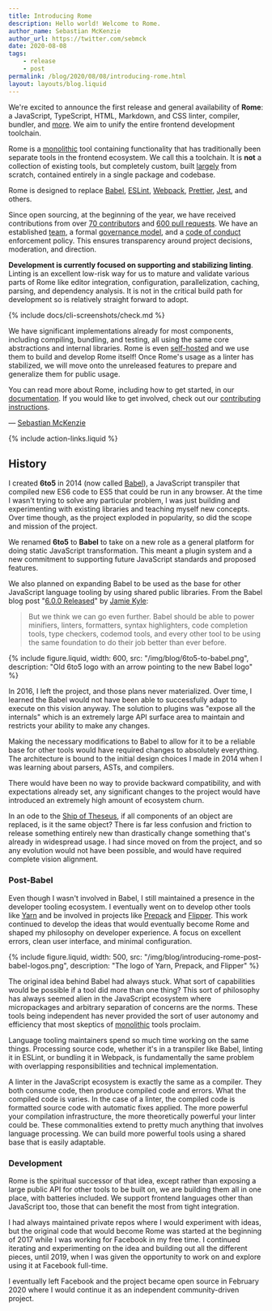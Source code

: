 ```yaml
---
title: Introducing Rome
description: Hello world! Welcome to Rome.
author_name: Sebastian McKenzie
author_url: https://twitter.com/sebmck
date: 2020-08-08
tags:
	- release
	- post
permalink: /blog/2020/08/08/introducing-rome.html
layout: layouts/blog.liquid
---
```


We're excited to announce the first release and general availability of **Rome**: a JavaScript, TypeScript, HTML, Markdown, and CSS linter, compiler, bundler, and [more](/#development-status). We aim to unify the entire frontend development toolchain.

Rome is a [monolithic](https://en.wikipedia.org/wiki/Monolithic_application) tool containing functionality that has traditionally been separate tools in the frontend ecosystem. We call this a toolchain. It is **not** a collection of existing tools, but completely custom, built [largely](/credits) from scratch, contained entirely in a single package and codebase.

Rome is designed to replace [Babel](https://babeljs.io/), [ESLint](https://eslint.org/), [Webpack](https://webpack.js.org/), [Prettier](https://prettier.io/), [Jest](https://jestjs.io/), and others.

<!-- DESCRIPTION_END -->

Since open sourcing, at the beginning of the year, we have received contributions from over [70 contributors](https://github.com/romefrontend/rome/graphs/contributors) and [600 pull requests](https://github.com/romefrontend/rome/pulls?q=is%3Apr+is%3Amerged). We have an established [team](/credits#team), a formal [governance model](https://github.com/romefrontend/rome/blob/main/GOVERNANCE.md), and a [code of conduct](https://github.com/romefrontend/rome/blob/main/CODE_OF_CONDUCT.md) enforcement policy. This ensures transparency around project decisions, moderation, and direction.

**Development is currently focused on supporting and stabilizing linting**. Linting is an excellent low-risk way for us to mature and validate various parts of Rome like editor integration, configuration, parallelization, caching, parsing, and dependency analysis. It is not in the critical build path for development so is relatively straight forward to adopt.

{% include docs/cli-screenshots/check.md %}

We have significant implementations already for most components, including compiling, bundling, and testing, all using the same core abstractions and internal libraries. Rome is even [self-hosted](https://en.wikipedia.org/wiki/Self-hosting_(compilers)) and we use them to build and develop Rome itself!  Once Rome's usage as a linter has stabilized, we will move onto the unreleased features to prepare and generalize them for public usage.

You can read more about Rome, including how to get started, in our [documentation](/). If you would like to get involved, check out our [contributing instructions](https://github.com/romefrontend/rome/blob/main/CONTRIBUTING.md).

&mdash; [Sebastian McKenzie](https://twitter.com/sebmck)

{% include action-links.liquid %}

## History

I created **6to5** in 2014 (now called [Babel](https://babeljs.io/)), a JavaScript transpiler that compiled new ES6 code to ES5 that could be run in any browser. At the time I wasn't trying to solve any particular problem, I was just building and experimenting with existing libraries and teaching myself new concepts. Over time though, as the project exploded in popularity, so did the scope and mission of the project.

We renamed **6to5** to **Babel** to take on a new role as a general platform for doing static JavaScript transformation. This meant a plugin system and a new commitment to supporting future JavaScript standards and proposed features.

We also planned on expanding Babel to be used as the base for other JavaScript language tooling by using shared public libraries. From the Babel blog post "[6.0.0 Released](https://babeljs.io/blog/2015/10/29/6.0.0)" by [Jamie Kyle](https://twitter.com/buildsghost):

> But we think we can go even further. Babel should be able to power minifiers, linters, formatters, syntax highlighters, code completion tools, type checkers, codemod tools, and every other tool to be using the same foundation to do their job better than ever before.

{% include figure.liquid, width: 600, src: "/img/blog/6to5-to-babel.png", description: "Old 6to5 logo with an arrow pointing to the new Babel logo" %}

In 2016, I left the project, and those plans never materialized. Over time, I learned the Babel would not have been able to successfully adapt to execute on this vision anyway. The solution to plugins was "expose all the internals" which is an extremely large API surface area to maintain and restricts your ability to make any changes.

Making the necessary modifications to Babel to allow for it to be a reliable base for other tools would have required changes to absolutely everything. The architecture is bound to the initial design choices I made in 2014 when I was learning about parsers, ASTs, and compilers.

There would have been no way to provide backward compatibility, and with expectations already set, any significant changes to the project would have introduced an extremely high amount of ecosystem churn.

In an ode to the [Ship of Theseus](https://en.wikipedia.org/wiki/Ship_of_Theseus), if all components of an object are replaced, is it the same object? There is far less confusion and friction to release something entirely new than drastically change something that's already in widespread usage. I had since moved on from the project, and so any evolution would not have been possible, and would have required complete vision alignment.

### Post-Babel

Even though I wasn't involved in Babel, I still maintained a presence in the developer tooling ecosystem. I eventually went on to develop other tools like [Yarn](https://yarnpkg.com/) and be involved in projects like [Prepack](https://prepack.io/) and [Flipper](https://fbflipper.com/). This work continued to develop the ideas that would eventually become Rome and shaped my philosophy on developer experience. A focus on excellent errors, clean user interface, and minimal configuration.

{% include figure.liquid, width: 500, src: "/img/blog/introducing-rome-post-babel-logos.png", description: "The logo of Yarn, Prepack, and Flipper" %}

The original idea behind Babel had always stuck. What sort of capabilities would be possible if a tool did more than one thing? This sort of philosophy has always seemed alien in the JavaScript ecosystem where micropackages and arbitrary separation of concerns are the norms. These tools being independent has never provided the sort of user autonomy and efficiency that most skeptics of [monolithic](https://en.wikipedia.org/wiki/Monolithic_application) tools proclaim.

Language tooling maintainers spend so much time working on the same things. Processing source code, whether it's in a transpiler like Babel, linting it in ESLint, or bundling it in Webpack, is fundamentally the same problem with overlapping responsibilities and technical implementation.

A linter in the JavaScript ecosystem is exactly the same as a compiler. They both consume code, then produce compiled code and errors. What the compiled code is varies. In the case of a linter, the compiled code is formatted source code with automatic fixes applied. The more powerful your compilation infrastructure, the more theoretically powerful your linter could be. These commonalities extend to pretty much anything that involves language processing. We can build more powerful tools using a shared base that is easily adaptable.

### Development

Rome is the spiritual successor of that idea, except rather than exposing a large public API for other tools to be built on, we are building them all in one place, with batteries included. We support frontend languages other than JavaScript too, those that can benefit the most from tight integration.

I had always maintained private repos where I would experiment with ideas, but the original code that would become Rome was started at the beginning of 2017 while I was working for Facebook in my free time. I continued iterating and experimenting on the idea and building out all the different pieces, until 2019, when I was given the opportunity to work on and explore using it at Facebook full-time.

I eventually left Facebook and the project became open source in February 2020 where I would continue it as an independent community-driven project.
